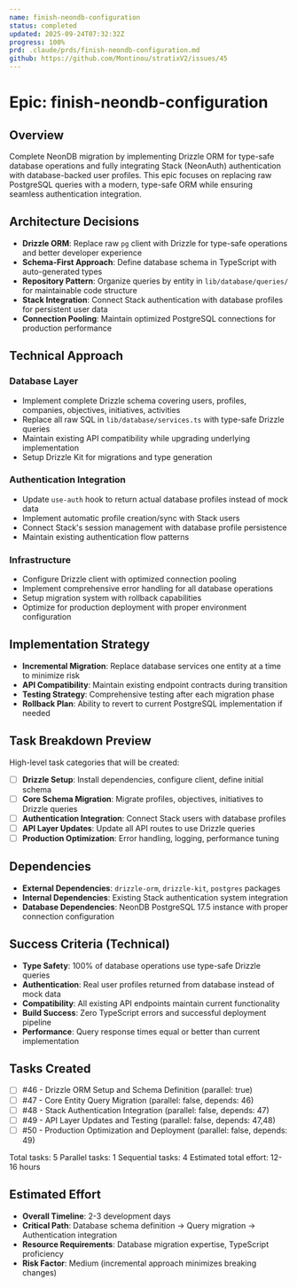 ```yaml
---
name: finish-neondb-configuration
status: completed
updated: 2025-09-24T07:32:32Z
progress: 100%
prd: .claude/prds/finish-neondb-configuration.md
github: https://github.com/Montinou/stratixV2/issues/45
---
```


# Epic: finish-neondb-configuration

## Overview
Complete NeonDB migration by implementing Drizzle ORM for type-safe database operations and fully integrating Stack (NeonAuth) authentication with database-backed user profiles. This epic focuses on replacing raw PostgreSQL queries with a modern, type-safe ORM while ensuring seamless authentication integration.

## Architecture Decisions
- **Drizzle ORM**: Replace raw `pg` client with Drizzle for type-safe operations and better developer experience
- **Schema-First Approach**: Define database schema in TypeScript with auto-generated types
- **Repository Pattern**: Organize queries by entity in `lib/database/queries/` for maintainable code structure
- **Stack Integration**: Connect Stack authentication with database profiles for persistent user data
- **Connection Pooling**: Maintain optimized PostgreSQL connections for production performance

## Technical Approach
### Database Layer
- Implement complete Drizzle schema covering users, profiles, companies, objectives, initiatives, activities
- Replace all raw SQL in `lib/database/services.ts` with type-safe Drizzle queries
- Maintain existing API compatibility while upgrading underlying implementation
- Setup Drizzle Kit for migrations and type generation

### Authentication Integration
- Update `use-auth` hook to return actual database profiles instead of mock data
- Implement automatic profile creation/sync with Stack users
- Connect Stack's session management with database profile persistence
- Maintain existing authentication flow patterns

### Infrastructure
- Configure Drizzle client with optimized connection pooling
- Implement comprehensive error handling for all database operations
- Setup migration system with rollback capabilities
- Optimize for production deployment with proper environment configuration

## Implementation Strategy
- **Incremental Migration**: Replace database services one entity at a time to minimize risk
- **API Compatibility**: Maintain existing endpoint contracts during transition
- **Testing Strategy**: Comprehensive testing after each migration phase
- **Rollback Plan**: Ability to revert to current PostgreSQL implementation if needed

## Task Breakdown Preview
High-level task categories that will be created:
- [ ] **Drizzle Setup**: Install dependencies, configure client, define initial schema
- [ ] **Core Schema Migration**: Migrate profiles, objectives, initiatives to Drizzle queries  
- [ ] **Authentication Integration**: Connect Stack users with database profiles
- [ ] **API Layer Updates**: Update all API routes to use Drizzle queries
- [ ] **Production Optimization**: Error handling, logging, performance tuning

## Dependencies
- **External Dependencies**: `drizzle-orm`, `drizzle-kit`, `postgres` packages
- **Internal Dependencies**: Existing Stack authentication system integration
- **Database Dependencies**: NeonDB PostgreSQL 17.5 instance with proper connection configuration

## Success Criteria (Technical)
- **Type Safety**: 100% of database operations use type-safe Drizzle queries
- **Authentication**: Real user profiles returned from database instead of mock data
- **Compatibility**: All existing API endpoints maintain current functionality
- **Build Success**: Zero TypeScript errors and successful deployment pipeline
- **Performance**: Query response times equal or better than current implementation

## Tasks Created
- [ ] #46 - Drizzle ORM Setup and Schema Definition (parallel: true)
- [ ] #47 - Core Entity Query Migration (parallel: false, depends: 46)
- [ ] #48 - Stack Authentication Integration (parallel: false, depends: 47)
- [ ] #49 - API Layer Updates and Testing (parallel: false, depends: 47,48)
- [ ] #50 - Production Optimization and Deployment (parallel: false, depends: 49)

Total tasks: 5
Parallel tasks: 1
Sequential tasks: 4
Estimated total effort: 12-16 hours

## Estimated Effort
- **Overall Timeline**: 2-3 development days
- **Critical Path**: Database schema definition → Query migration → Authentication integration
- **Resource Requirements**: Database migration expertise, TypeScript proficiency
- **Risk Factor**: Medium (incremental approach minimizes breaking changes)